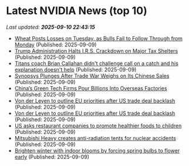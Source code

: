# Latest NVIDIA News (top 10)
_Last updated: **2025-09-10 22:43:15**_

- [Wheat Posts Losses on Tuesday, as Bulls Fail to Follow Through from Monday](https://biztoc.com/x/5d9f0942c12c3c54) (Published: 2025-09-09)
- [Trump Administration Halts I.R.S. Crackdown on Major Tax Shelters](https://biztoc.com/x/be98bc00aa8ec262) (Published: 2025-09-09)
- [Titans coach Brian Callahan didn't challenge call on a catch and his explanation doesn't help](https://biztoc.com/x/6aaf9b5b94bca568) (Published: 2025-09-09)
- [Synopsys Plunges After Trade War Weighs on Its Chinese Sales](https://biztoc.com/x/afdb338d887dd49c) (Published: 2025-09-09)
- [China’s Green Tech Firms Pour Billions Into Overseas Factories](https://biztoc.com/x/38f2eb13741a17a2) (Published: 2025-09-09)
- [Von der Leyen to outline EU priorities after US trade deal backlash](https://biztoc.com/x/c3ef1c3d98f4af10) (Published: 2025-09-09)
- [Von der Leyen to outline EU priorities after US trade deal backlash](https://biztoc.com/x/c3ef1c3d98f4af10) (Published: 2025-09-09)
- [US asks restaurant companies to promote healthier foods to children](https://biztoc.com/x/96a1824031d05106) (Published: 2025-09-09)
- [Mitsubishi Heavy creates anti-radiation tents for nuclear accidents](https://biztoc.com/x/5324f384a6c23bef) (Published: 2025-09-09)
- [Brighten winter with indoor blooms by forcing spring bulbs to flower early](https://biztoc.com/x/4a856886acc3819e) (Published: 2025-09-09)

